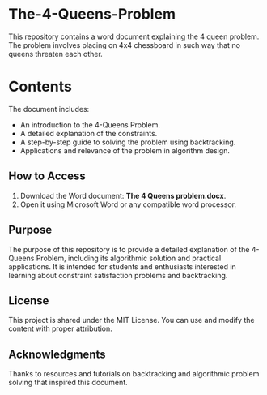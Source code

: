 # The-4-Queens-Problem
This repository contains a word document explaining the 4 queen problem. The problem involves placing on  4x4 chessboard in such way that no queens threaten each other.
# Contents

The document includes:
- An introduction to the 4-Queens Problem.
- A detailed explanation of the constraints.
- A step-by-step guide to solving the problem using backtracking.
- Applications and relevance of the problem in algorithm design.

## How to Access
1. Download the Word document: **The 4 Queens problem.docx**.
2. Open it using Microsoft Word or any compatible word processor.

## Purpose
The purpose of this repository is to provide a detailed explanation of the 4-Queens Problem, including its algorithmic solution and practical applications. It is intended for students and enthusiasts interested in learning about constraint satisfaction problems and backtracking.

## License
This project is shared under the MIT License. You can use and modify the content with proper attribution.

## Acknowledgments
Thanks to resources and tutorials on backtracking and algorithmic problem solving that inspired this document.
